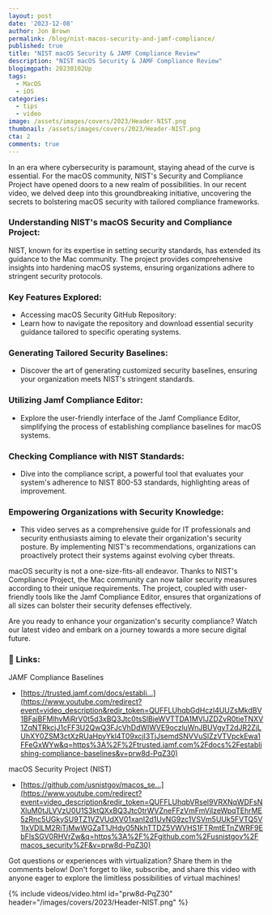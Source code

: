 ```yaml
---
layout: post
date: '2023-12-08'
author: Jon Brown
permalink: /blog/nist-macos-security-and-jamf-compliance/
published: true
title: "NIST macOS Security & JAMF Compliance Review"
description: "NIST macOS Security & JAMF Compliance Review"
blogimgpath: 20230102Up
tags:
  - MacOS
  - iOS
categories:
  - tips
  - video
image: /assets/images/covers/2023/Header-NIST.png
thumbnail: /assets/images/covers/2023/Header-NIST.png
cta: 2
comments: true
---
```

In an era where cybersecurity is paramount, staying ahead of the curve is essential. For the macOS community, NIST's Security and Compliance Project have opened doors to a new realm of possibilities. In our recent video, we delved deep into this groundbreaking initiative, uncovering the secrets to bolstering macOS security with tailored compliance frameworks.

### Understanding NIST's macOS Security and Compliance Project:
NIST, known for its expertise in setting security standards, has extended its guidance to the Mac community. The project provides comprehensive insights into hardening macOS systems, ensuring organizations adhere to stringent security protocols.

### Key Features Explored:
- Accessing macOS Security GitHub Repository:
- Learn how to navigate the repository and download essential security guidance tailored to specific operating systems.

### Generating Tailored Security Baselines:
- Discover the art of generating customized security baselines, ensuring your organization meets NIST's stringent standards.

### Utilizing Jamf Compliance Editor:
- Explore the user-friendly interface of the Jamf Compliance Editor, simplifying the process of establishing compliance baselines for macOS systems.

### Checking Compliance with NIST Standards:
- Dive into the compliance script, a powerful tool that evaluates your system's adherence to NIST 800-53 standards, highlighting areas of improvement.

### Empowering Organizations with Security Knowledge:
- This video serves as a comprehensive guide for IT professionals and security enthusiasts aiming to elevate their organization's security posture. By implementing NIST's recommendations, organizations can proactively protect their systems against evolving cyber threats.

macOS security is not a one-size-fits-all endeavor. Thanks to NIST's Compliance Project, the Mac community can now tailor security measures according to their unique requirements. The project, coupled with user-friendly tools like the Jamf Compliance Editor, ensures that organizations of all sizes can bolster their security defenses effectively.

Are you ready to enhance your organization's security compliance? Watch our latest video and embark on a journey towards a more secure digital future.

### 🔗 Links:
JAMF Compliance Baselines
- [https://trusted.jamf.com/docs/establi...](https://www.youtube.com/redirect?event=video_description&redir_token=QUFFLUhqbGdHczl4UUZsMkdBV1BFajBFMlhvMjRrV0t5d3xBQ3Jtc0tsSlBjeWVTTDA1MVlJZDZvR0tieTNXV1ZqNTRkcjJ1cFF3U2QwQ3FJcVhDdWlWVE9oczluWnJBUVgyT2dJR2ZjLUhXY0ZSM3ctXzRUaHpyYkl4T09xcjI3TjJsemdSNVVuSlZzVTVpckEwa1FFeGxWYw&q=https%3A%2F%2Ftrusted.jamf.com%2Fdocs%2Festablishing-compliance-baselines&v=prw8d-PqZ30)

macOS Security Project (NIST)
- [https://github.com/usnistgov/macos_se...](https://www.youtube.com/redirect?event=video_description&redir_token=QUFFLUhqbVRsel9VRXNqWDFsNXluM0tJLVVzU0U1S3ktQXxBQ3Jtc0trWVZneFFzVmFmVjlzeWpqTEhrME5zRnc5UGkySU9TZ1VZVUdXV01xanI2d1UyNG9zc1VSVm5UUk5FVTQ5V1IxVDlLM2RiTjMwWGZaT1JHdy05NkhTTDZ5VWVHS1FTRmtETnZWRF9EbFlsSGV0RHVrZw&q=https%3A%2F%2Fgithub.com%2Fusnistgov%2Fmacos_security%2F&v=prw8d-PqZ30)

Got questions or experiences with virtualization? Share them in the comments below! Don't forget to like, subscribe, and share this video with anyone eager to explore the limitless possibilities of virtual machines!

{% include videos/video.html id="prw8d-PqZ30" header="/images/covers/2023/Header-NIST.png" %}


